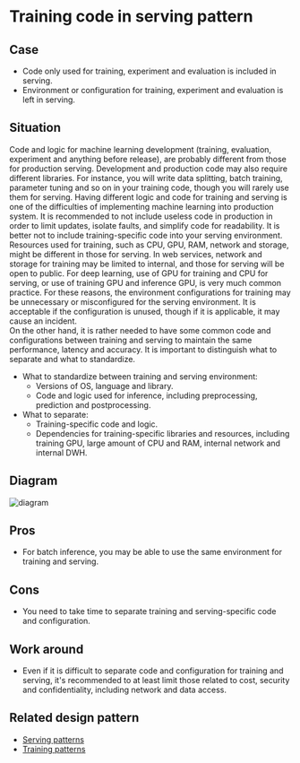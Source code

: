 # Training code in serving pattern

## Case
- Code only used for training, experiment and evaluation is included in serving.
- Environment or configuration for training, experiment and evaluation is left in serving.

## Situation
Code and logic for machine learning development (training, evaluation, experiment and anything before release), are probably different from those for production serving. Development and production code may also require different libraries. For instance, you will write data splitting, batch training, parameter tuning and so on in your training code, though you will rarely use them for serving. Having different logic and code for training and serving is one of the difficulties of implementing machine learning into production system. It is recommended to not include useless code in production in order to limit updates, isolate faults, and simplify code for readability. It is better not to include training-specific code into your serving environment.<br>
Resources used for training, such as CPU, GPU, RAM, network and storage, might be different in those for serving. In web services, network and storage for training may be limited to internal, and those for serving will be open to public. For deep learning, use of GPU for training and CPU for serving, or use of training GPU and inference GPU, is very much common practice. For these reasons, the environment configurations for training may be unnecessary or misconfigured for the serving environment. It is acceptable if the configuration is unused, though if it is applicable, it may cause an incident.<br>
On the other hand, it is rather needed to have some common code and configurations between training and serving to maintain the same performance, latency and accuracy. It is important to distinguish what to separate and what to standardize.

- What to standardize between training and serving environment:
  - Versions of OS, language and library.
  - Code and logic used for inference, including preprocessing, prediction and postprocessing.
- What to separate:
  - Training-specific code and logic.
  - Dependencies for training-specific libraries and resources, including training GPU, large amount of CPU and RAM, internal network and internal DWH.

## Diagram
![diagram](diagram.png)


## Pros
- For batch inference, you may be able to use the same environment for training and serving.

## Cons
- You need to take time to separate training and serving-specific code and configuration.

## Work around
- Even if it is difficult to separate code and configuration for training and serving, it's recommended to at least limit those related to cost, security and confidentiality, including network and data access.

## Related design pattern
- [Serving patterns](./../../Serving-patterns/README.md)
- [Training patterns](../README.md)
